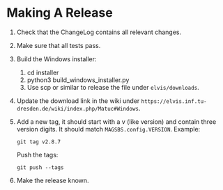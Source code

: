 Making A Release
================

1.  Check that the ChangeLog contains all relevant changes.
2.  Make sure that all tests pass.
3.  Build the Windows installer:
    1.  cd installer
    2.  python3 build_windows_installer.py
    3.  Use scp or similar to release the file under `elvis/downloads`.
4.  Update the download link in the wiki under
    `https://elvis.inf.tu-dresden.de/wiki/index.php/Matuc#Windows`.
5.  Add a new tag, it should start with a v (like version) and contain three
    version digits. It should match `MAGSBS.config.VERSION`. Example:

        git tag v2.8.7

    Push the tags:

        git push --tags
6.  Make the release known.

